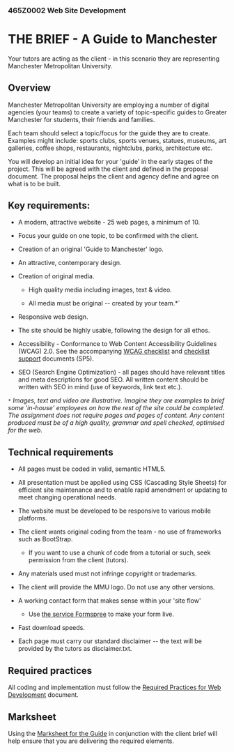 ### 465Z0002 Web Site Development

# THE BRIEF - A Guide to Manchester

Your tutors are acting as the client - in this scenario they are representing Manchester Metropolitan University.

## Overview

Manchester Metropolitan University are employing a number of digital agencies (your teams) to create a variety of topic-specific guides to Greater Manchester for students, their friends and families.

Each team should select a topic/focus for the guide they are to create. Examples might include: sports clubs, sports venues, statues, museums, art galleries, coffee shops, restaurants, nightclubs, parks, architecture etc.

You will develop an initial idea for your 'guide' in the early stages of the project. This will be agreed with the client and defined in the proposal document. The proposal helps the client and agency define and agree on what is to be built.

## Key requirements:

-  A modern, attractive website - 25 web pages, a minimum of 10.

-  Focus your guide on one topic, to be confirmed with the client.

-  Creation of an original 'Guide to Manchester' logo.

-  An attractive, contemporary design.

-  Creation of original media. 

    - High quality media including images, text & video.
    
    - All media must be original -- created by your team.*`

-  Responsive web design.

-  The site should be highly usable, following the design for all ethos.

- Accessibility - Conformance to Web Content Accessibility Guidelines (WCAG) 2.0. See the accompanying [WCAG checklist](../../raw/master/support/WCAG2_checklist.pdf) and [checklist support](../../raw/master/support/WCAG2_checklist_support.doc) documents (SP5).

- SEO (Search Engine Optimization) - all pages should have relevant titles and meta descriptions for good SEO. All written content should be written with SEO in mind (use of keywords, link text etc.).

`*` *Images, text and video are illustrative. Imagine they are examples to brief some 'in-house' employees on how the rest of the site could be completed. The assignment does not require pages and pages of content. Any content produced must be of a high quality, grammar and spell checked, optimised for the web.*

## Technical requirements

-  All pages must be coded in valid, semantic HTML5. 

-  All presentation must be applied using CSS (Cascading Style Sheets) for efficient site maintenance and to enable rapid amendment or updating to meet changing operational needs.  

-  The website must be developed to be responsive to various mobile platforms.

- The client wants original coding from the team - no use of frameworks such as BootStrap.

    - If you want to use a chunk of code from a tutorial or such, seek permission from the client (tutors).

-  Any materials used must not infringe copyright or trademarks.

-  The client will provide the MMU logo. Do not use any other versions.

-  A working contact form that makes sense within your 'site flow'

    - Use [the service Formspree](https://formspree.io/) to make your form live.

-  Fast download speeds.

-  Each page must carry our standard disclaimer -- the text will be provided by the tutors as disclaimer.txt.

## Required practices

 All coding and implementation must follow the [Required Practices for Web Development](#) document.

 ## Marksheet

 Using the [Marksheet for the Guide](#) in conjunction with the client brief will help ensure that you are delivering the required elements.